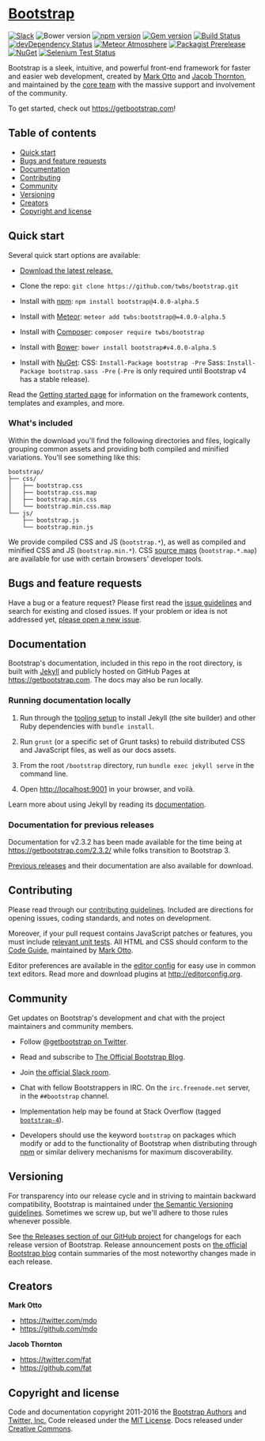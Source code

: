 # [Bootstrap](https://getbootstrap.com)

[![Slack](https://bootstrap-slack.herokuapp.com/badge.svg)](https://bootstrap-slack.herokuapp.com)
![Bower version](https://img.shields.io/bower/v/bootstrap.svg)
[![npm version](https://img.shields.io/npm/v/bootstrap.svg)](https://www.npmjs.com/package/bootstrap)
[![Gem version](https://img.shields.io/gem/v/bootstrap.svg)](https://rubygems.org/gems/bootstrap)
[![Build Status](https://img.shields.io/travis/twbs/bootstrap/master.svg)](https://travis-ci.org/twbs/bootstrap)
[![devDependency Status](https://img.shields.io/david/dev/twbs/bootstrap.svg)](https://david-dm.org/twbs/bootstrap?type=dev)
[![Meteor Atmosphere](https://img.shields.io/badge/meteor-twbs%3Abootstrap-blue.svg)](https://atmospherejs.com/twbs/bootstrap)
[![Packagist Prerelease](https://img.shields.io/packagist/vpre/twbs/bootstrap.svg)](https://packagist.org/packages/twbs/bootstrap)
[![NuGet](https://img.shields.io/nuget/vpre/bootstrap.svg)](https://www.nuget.org/packages/bootstrap/4.0.0-alpha5)
[![Selenium Test Status](https://saucelabs.com/browser-matrix/bootstrap.svg)](https://saucelabs.com/u/bootstrap)

Bootstrap is a sleek, intuitive, and powerful front-end framework for faster
and easier web development, created by [Mark Otto](https://twitter.com/mdo)
and [Jacob Thornton](https://twitter.com/fat), and maintained
by the [core team](https://github.com/orgs/twbs/people) with the massive
support and involvement of the community.

To get started, check out <https://getbootstrap.com>!

## Table of contents

- [Quick start](#quick-start)
- [Bugs and feature requests](#bugs-and-feature-requests)
- [Documentation](#documentation)
- [Contributing](#contributing)
- [Community](#community)
- [Versioning](#versioning)
- [Creators](#creators)
- [Copyright and license](#copyright-and-license)

## Quick start

Several quick start options are available:

- [Download the latest release.](https://github.com/twbs/bootstrap/archive/v4.0.0-alpha.5.zip)

- Clone the repo: `git clone https://github.com/twbs/bootstrap.git`

- Install with [npm](https://www.npmjs.com):
  `npm install bootstrap@4.0.0-alpha.5`

- Install with [Meteor](https://www.meteor.com):
  `meteor add twbs:bootstrap@=4.0.0-alpha.5`

- Install with [Composer](https://getcomposer.org):
  `composer require twbs/bootstrap`

- Install with [Bower](https://bower.io):
  `bower install bootstrap#v4.0.0-alpha.5`

- Install with [NuGet](https://www.nuget.org):
  CSS: `Install-Package bootstrap -Pre`
  Sass: `Install-Package bootstrap.sass -Pre` (`-Pre` is only
  required until Bootstrap v4 has a stable release).

Read the [Getting started page](https://getbootstrap.com/getting-started/)
for information on the framework contents, templates and examples, and more.

### What's included

Within the download you'll find the following directories and files, logically
grouping common assets and providing both compiled and minified variations.
You'll see something like this:

```shell
bootstrap/
├── css/
│   ├── bootstrap.css
│   ├── bootstrap.css.map
│   ├── bootstrap.min.css
│   └── bootstrap.min.css.map
└── js/
    ├── bootstrap.js
    └── bootstrap.min.js
```

We provide compiled CSS and JS (`bootstrap.*`), as well as compiled
and minified CSS and JS (`bootstrap.min.*`). CSS [source maps](https://developer.chrome.com/devtools/docs/css-preprocessors) (`bootstrap.*.map`)
are available for use with certain browsers' developer tools.

## Bugs and feature requests

Have a bug or a feature request? Please first read
the [issue guidelines](https://github.com/twbs/bootstrap/blob/master/CONTRIBUTING.md#using-the-issue-tracker)
and search for existing and closed issues. If your problem or idea is not
addressed yet, [please open a new issue](https://github.com/twbs/bootstrap/issues/new).

## Documentation

Bootstrap's documentation, included in this repo in the root directory, is
built with [Jekyll](https://jekyllrb.com) and publicly hosted on
GitHub Pages at <https://getbootstrap.com>. The docs may also be run locally.

### Running documentation locally

1. Run through the
   [tooling setup](https://github.com/twbs/bootstrap/blob/v4-dev/docs/getting-started/build-tools.md#tooling-setup)
   to install Jekyll (the site builder) and other Ruby dependencies
   with `bundle install`.

2. Run `grunt` (or a specific set of Grunt tasks) to rebuild distributed CSS
   and JavaScript files, as well as our docs assets.

3. From the root `/bootstrap` directory, run `bundle exec jekyll serve` in
   the command line.

4. Open <http://localhost:9001> in your browser, and voilà.

Learn more about using Jekyll by reading its [documentation](https://jekyllrb.com/docs/home/).

### Documentation for previous releases

Documentation for v2.3.2 has been made available for the time being at <https://getbootstrap.com/2.3.2/>
while folks transition to Bootstrap 3.

[Previous releases](https://github.com/twbs/bootstrap/releases) and their
documentation are also available for download.

## Contributing

Please read through our [contributing guidelines](https://github.com/twbs/bootstrap/blob/master/CONTRIBUTING.md).
Included are directions for opening issues, coding standards, and notes
on development.

Moreover, if your pull request contains JavaScript patches or features, you must
include [relevant unit tests](https://github.com/twbs/bootstrap/tree/master/js/tests).
All HTML and CSS should conform to the [Code Guide](https://github.com/mdo/code-guide),
maintained by [Mark Otto](https://github.com/mdo).

Editor preferences are available in the [editor config](https://github.com/twbs/bootstrap/blob/master/.editorconfig)
for easy use in common text editors. Read more and download plugins at <http://editorconfig.org>.

## Community

Get updates on Bootstrap's development and chat with the project maintainers
and community members.

- Follow [@getbootstrap on Twitter](https://twitter.com/getbootstrap).

- Read and subscribe to [The Official Bootstrap Blog](https://blog.getbootstrap.com).

- Join [the official Slack room](https://bootstrap-slack.herokuapp.com).

- Chat with fellow Bootstrappers in IRC. On the `irc.freenode.net` server,
  in the `##bootstrap` channel.

- Implementation help may be found at Stack Overflow (tagged [`bootstrap-4`](https://stackoverflow.com/questions/tagged/bootstrap-4)).

- Developers should use the keyword `bootstrap` on packages which modify or
  add to the functionality of Bootstrap when distributing
  through [npm](https://www.npmjs.com/browse/keyword/bootstrap)
  or similar delivery mechanisms for maximum discoverability.

## Versioning

For transparency into our release cycle and in striving to maintain backward
compatibility, Bootstrap is maintained
under [the Semantic Versioning guidelines](http://semver.org).
Sometimes we screw up, but we'll adhere to those rules whenever possible.

See [the Releases section of our GitHub project](https://github.com/twbs/bootstrap/releases)
for changelogs for each release version of Bootstrap. Release announcement posts
on [the official Bootstrap blog](https://blog.getbootstrap.com) contain
summaries of the most noteworthy changes made in each release.

## Creators

**Mark Otto**

- <https://twitter.com/mdo>
- <https://github.com/mdo>

**Jacob Thornton**

- <https://twitter.com/fat>
- <https://github.com/fat>

## Copyright and license

Code and documentation copyright 2011-2016
the [Bootstrap Authors](https://github.com/twbs/bootstrap/graphs/contributors)
and [Twitter, Inc.](https://twitter.com)
Code released under the [MIT License](https://github.com/twbs/bootstrap/blob/master/LICENSE).
Docs released under [Creative Commons](https://github.com/twbs/bootstrap/blob/master/docs/LICENSE).
